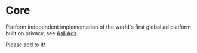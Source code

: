 # Core

Platform independent implementation of the world's first global ad platform built on privacy, see [Asil Ads](https://brave.com/brave-ads-launch/).

Please add to it!
